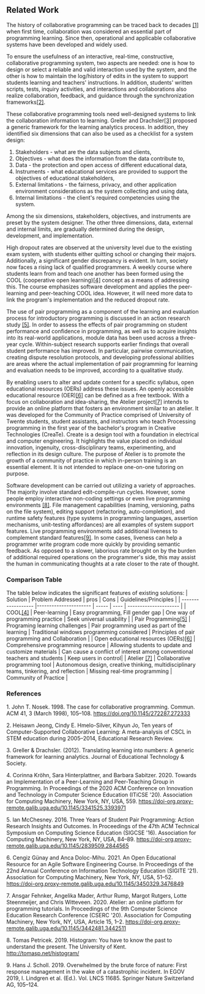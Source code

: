 ## Related Work
The history of collaborative programming can be traced back to decades [[1]](#1) when first time, collaboration was considered an essential part of programming learning. Since then, operational and applicable collaborative systems have been developed and widely used.

To ensure the usefulness of an interactive, real-time, constructive, collaborative programming system, two aspects are needed: one is how to design or select a reliable and valid interaction used by the system, and the other is how to maintain the log/history of edits in the system to support students learning and teachers' instructions. In addition, students' written scripts, tests, inquiry activities, and interactions and collaborations also realize collaboration,  feedback, and guidance through the synchronization frameworks[[2]](#2).

These collaborative programming tools need well-designed systems to link the collaboration information to learning. Greller and Drachsler[[3]](#3) proposed a generic framework for the learning analytics process. In addition, they identified six dimensions that can also be used as a checklist for a system design: 
1. Stakeholders - what are the data subjects and clients,
2. Objectives - what does the information from the data contribute to,
3. Data - the protection and open access of different educational data,
4. Instruments - what educational services are provided to support the objectives of educational stakeholders,
5. External limitations - the fairness, privacy, and other application environment considerations as the system collecting and using data,
6. Internal limitations - the client's required competencies using the system. 

Among the six dimensions, stakeholders, objectives, and instruments are preset by the system designer. The other three dimensions, data, external and internal limits, are gradually determined during the design, development, and implementation. 

High dropout rates are observed at the university level due to the existing exam system, with students either quitting school or changing their majors. Additionally, a significant gender discrepancy is evident. In turn, society now faces a rising lack of qualified programmers. A weekly course where students learn from and teach one another has been formed using the COOL (cooperative open learning)[[4]](#4) concept as a means of addressing this. The course emphasizes software development and applies the peer-learning and peer-teaching COOL idea. However, it will need more data to link the program's implementation and the reduced dropout rate.

The use of pair programming as a component of the learning and evaluation process for introductory programming is discussed in an action research study [[5]](#5). In order to assess the effects of pair programming on student performance and confidence in programming, as well as to acquire insights into its real-world applications, module data has been used across a three-year cycle. Within-subject research supports earlier findings that overall student performance has improved. In particular, pairwise communication, creating dispute resolution protocols, and developing professional abilities are areas where the actual implementation of pair programming for learning and evaluation needs to be improved, according to a qualitative study.

By enabling users to alter and update content for a specific syllabus, open educational resources (OERs) address these issues. An openly accessible educational resource (OER)[[6]](#6) can be defined as a free textbook. With a focus on collaboration and idea-sharing, the Atelier project[[7]](#7) intends to provide an online platform that fosters an environment similar to an atelier. It was developed for the Community of Practice comprised of University of Twente students, student assistants, and instructors who teach Processing programming in the first year of the bachelor's program in Creative Technologies (CreaTe). Create is a design tool with a foundation in electrical and computer engineering. It highlights the value placed on individual innovation, ingenuity, cross-disciplinary teams, experimenting, and reflection in its design culture. The purpose of Atelier is to promote the growth of a community of practice in which in-person training is an essential element. It is not intended to replace one-on-one tutoring on purpose.

Software development can be carried out utilizing a variety of approaches. The majority involve standard edit-compile-run cycles. However, some people employ interactive non-coding settings or even live programming environments [[8]](#8). File management capabilities (naming, versioning, paths on the file system), editing support (refactoring, auto-completion), and runtime safety features (type systems in programming languages, assertion mechanisms, unit-testing affordances) are all examples of system support features.
Live programming environments add additional liveness to complement standard features[[9]](#9). In some cases, liveness can help a programmer write program code more quickly by providing semantic feedback. As opposed to a slower, laborious rate brought on by the burden of additional required operations on the programmer's side, this may assist the human in communicating thoughts at a rate closer to the rate of thought.

### Comparison Table
The table below indicates the significant features of existing solutions:
| Solution      |   Problem Addressed   | pros  | Cons | Guidelines/Principles |
| ------------------ |---------------------- | ----- | ---- | --------------------- |
| COOL[[4]](#4)         | Peer-learning         | Easy programming, Fill gender gap | One way of programming practice | Seek universal usability |
| Pair Programming[[5]](#5)     | Programing learning challenges | Pair programming used as part of the learning  | Traditional windows programming considered | Principles of pair programming and Collaboration |
| Open educational resources (OERs)[[6]](#6) | Comprehensive programming resource | Allowing students to update and customize materials | Can cause a conflict of interest among conventional teachers and students | Keep users in control|
| Atelier [[7]](#7) | Collaborative programming tool | Autonomous design, creative thinking, multidisciplinary teams, tinkering, and reflection | Missing real-time programming  | Community of Practice |

### References
<a id="1">1.</a> 
John T. Nosek. 1998. The case for collaborative programming. Commun. ACM 41, 3 (March 1998), 105–108. https://doi.org/10.1145/272287.272333

<a id="2">2.</a>
Heisawn Jeong, Cindy E. Hmelo-Silver, Kihyun Jo, Ten years of Computer-Supported Collaborative Learning: A meta-analysis of CSCL in STEM education during 2005–2014, Educational Research Review.

<a id="3">3.</a>
Greller & Drachsler. (2012). Translating learning into numbers: A generic framework for learning analytics. Journal of Educational Technology & Society.

<a id="4">4.</a>
Corinna Kröhn, Sara Hinterplattner, and Barbara Sabitzer. 2020. Towards an Implementation of a Peer-Learning and Peer-Teaching Group in Programming. In Proceedings of the 2020 ACM Conference on Innovation and Technology in Computer Science Education (ITiCSE '20). Association for Computing Machinery, New York, NY, USA, 559. https://doi-org.proxy-remote.galib.uga.edu/10.1145/3341525.3393971

<a id="5">5.</a>
Ian McChesney. 2016. Three Years of Student Pair Programming: Action Research Insights and Outcomes. In Proceedings of the 47th ACM Technical Symposium on Computing Science Education (SIGCSE '16). Association for Computing Machinery, New York, NY, USA, 84–89. https://doi-org.proxy-remote.galib.uga.edu/10.1145/2839509.2844565

<a id="6">6.</a>
Cengiz Günay and Anca Doloc-Mihu. 2021. An Open Educational Resource for an Agile Software Engineering Course. In Proceedings of the 22nd Annual Conference on Information Technology Education (SIGITE '21). Association for Computing Machinery, New York, NY, USA, 51–52. https://doi-org.proxy-remote.galib.uga.edu/10.1145/3450329.3476849

<a id="7">7.</a>
Ansgar Fehnker, Angelika Mader, Arthur Rump, Margot Rutgers, Lotte Steenmeijer, and Chris Witteveen. 2020. Atelier: an online platform for programming tutorials. In Proceedings of the 9th Computer Science Education Research Conference (CSERC '20). Association for Computing Machinery, New York, NY, USA, Article 15, 1–2. https://doi-org.proxy-remote.galib.uga.edu/10.1145/3442481.3442511

<a id="8">8.</a>
Tomas Petricek. 2019. Histogram: You have to know the past to understand the present. The University of Kent. http://tomasp.net/histogram/

<a id="9">9.</a>
Hans J. Scholl. 2019. Overwhelmed by the brute force of nature: First response management in the wake of a catastrophic incident. In EGOV 2019, I. Lindgren et al. (Ed.). Vol. LNCS 11685. Springer Nature Switzerland AG, 105–124.
